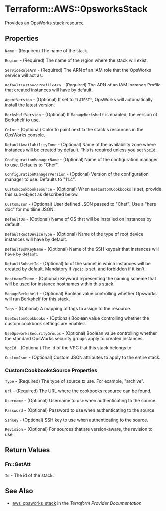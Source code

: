 # Terraform::AWS::OpsworksStack

Provides an OpsWorks stack resource.

## Properties

`Name` - (Required) The name of the stack.

`Region` - (Required) The name of the region where the stack will exist.

`ServiceRoleArn` - (Required) The ARN of an IAM role that the OpsWorks service will act as.

`DefaultInstanceProfileArn` - (Required) The ARN of an IAM Instance Profile that created instances will have by default.

`AgentVersion` - (Optional) If set to `"LATEST"`, OpsWorks will automatically install the latest version.

`BerkshelfVersion` - (Optional) If `ManageBerkshelf` is enabled, the version of Berkshelf to use.

`Color` - (Optional) Color to paint next to the stack's resources in the OpsWorks console.

`DefaultAvailabilityZone` - (Optional) Name of the availability zone where instances will be created by default. This is required unless you set `VpcId`.

`ConfigurationManagerName` - (Optional) Name of the configuration manager to use. Defaults to "Chef".

`ConfigurationManagerVersion` - (Optional) Version of the configuration manager to use. Defaults to "11.4".

`CustomCookbooksSource` - (Optional) When `UseCustomCookbooks` is set, provide this sub-object as described below.

`CustomJson` - (Optional) User defined JSON passed to "Chef". Use a "here doc" for multiline JSON.

`DefaultOs` - (Optional) Name of OS that will be installed on instances by default.

`DefaultRootDeviceType` - (Optional) Name of the type of root device instances will have by default.

`DefaultSshKeyName` - (Optional) Name of the SSH keypair that instances will have by default.

`DefaultSubnetId` - (Optional) Id of the subnet in which instances will be created by default. Mandatory if `VpcId` is set, and forbidden if it isn't.

`HostnameTheme` - (Optional) Keyword representing the naming scheme that will be used for instance hostnames within this stack.

`ManageBerkshelf` - (Optional) Boolean value controlling whether Opsworks will run Berkshelf for this stack.

`Tags` - (Optional) A mapping of tags to assign to the resource.

`UseCustomCookbooks` - (Optional) Boolean value controlling whether the custom cookbook settings are enabled.

`UseOpsworksSecurityGroups` - (Optional) Boolean value controlling whether the standard OpsWorks security groups apply to created instances.

`VpcId` - (Optional) The id of the VPC that this stack belongs to.

`CustomJson` - (Optional) Custom JSON attributes to apply to the entire stack.

### CustomCookbooksSource Properties

`Type` - (Required) The type of source to use. For example, "archive".

`Url` - (Required) The URL where the cookbooks resource can be found.

`Username` - (Optional) Username to use when authenticating to the source.

`Password` - (Optional) Password to use when authenticating to the source.

`SshKey` - (Optional) SSH key to use when authenticating to the source.

`Revision` - (Optional) For sources that are version-aware, the revision to use.


## Return Values

### Fn::GetAtt

`Id` - The id of the stack.

## See Also

* [aws_opsworks_stack](https://www.terraform.io/docs/providers/aws/r/opsworks_stack.html) in the _Terraform Provider Documentation_